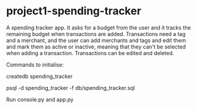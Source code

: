 # project1-spending-tracker
A spending tracker app. It asks for a budget from the user and it tracks the remaining budget when transactions are added. 
Transactions need a tag and a merchant, and the user can add merchants and tags and edit them and mark them as active or inactive, 
meaning that they can't be selected when adding a transaction. Transactions can be edited and deleted.

Commands to initialise:

createdb spending_tracker

psql -d spending_tracker -f db/spending_tracker.sql

Run console.py and app.py
